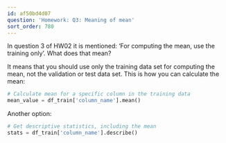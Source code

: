 ```yaml
---
id: af50bd4d07
question: 'Homework: Q3: Meaning of mean'
sort_order: 780
---
```


In question 3 of HW02 it is mentioned: ‘For computing the mean, use the training only’. What does that mean?

It means that you should use only the training data set for computing the mean, not the validation or test data set. This is how you can calculate the mean:

```python
# Calculate mean for a specific column in the training data
mean_value = df_train['column_name'].mean()
```

Another option:

```python
# Get descriptive statistics, including the mean
stats = df_train['column_name'].describe()
```
